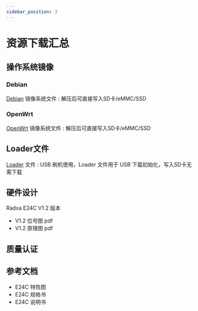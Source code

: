 ```yaml
---
sidebar_position: 3
---
```


# 资源下载汇总

## 操作系统镜像

### Debian

[Debian](https://github.com/radxa-build/radxa-rk3528/releases/download/rsdk-t2/radxa-rk3528_bookworm_cli_t2.output.img.xz) 镜像系统文件 : 解压后可直接写入SD卡/eMMC/SSD

### OpenWrt

[OpenWrt](https://github.com/radxa-build/radxa-rk3528/releases/download/rsdk-t2/radxa-rk3528_bookworm_cli_t2.output.img.x) 镜像系统文件 : 解压后可直接写入SD卡/eMMC/SSD

## Loader文件

[Loader](https://dl.radxa.com/rock2/images/loader/rk3528_spl_loader_v1.07.104.bin) 文件 : USB 刷机使用，Loader 文件用于 USB 下载初始化，写入SD卡无需下载

## 硬件设计

Radxa E24C V1.2 版本

- V1.2 位号图 pdf
- V1.2 原理图 pdf

## 质量认证

## 参考文档

- E24C 特性图
- E24C 规格书
- E24C 说明书

